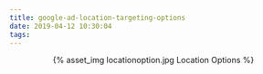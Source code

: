```yaml
---
title: google-ad-location-targeting-options
date: 2019-04-12 10:30:04
tags:
---
```


<center>{% asset_img locationoption.jpg Location Options %}</center>
